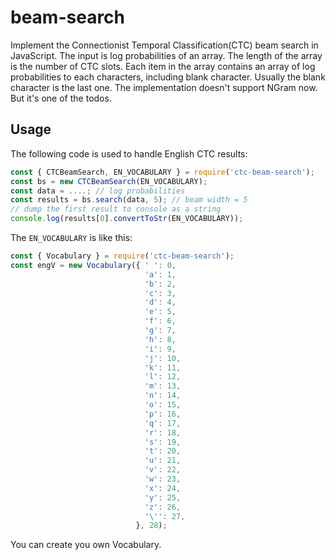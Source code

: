 # beam-search
Implement the Connectionist Temporal Classification(CTC) beam search in
JavaScript. The input is log probabilities of an array. The length of the
array is the number of CTC slots. Each item in the array contains an array of
log probabilities to each characters, including blank character. Usually
the blank character is the last one. The implementation doesn't support NGram
now. But it's one of the todos.

## Usage
The following code is used to handle English CTC results:
``` javascript
const { CTCBeamSearch, EN_VOCABULARY } = require('ctc-beam-search');
const bs = new CTCBeamSearch(EN_VOCABULARY);
const data = ....; // log probabilities
const results = bs.search(data, 5); // beam width = 5
// dump the first result to console as a string
console.log(results[0].convertToStr(EN_VOCABULARY));
```

The `EN_VOCABULARY` is like this:
``` javascript
const { Vocabulary } = require('ctc-beam-search');
const engV = new Vocabulary({ ' ': 0,
                              'a': 1,
                              'b': 2,
                              'c': 3,
                              'd': 4,
                              'e': 5,
                              'f': 6,
                              'g': 7,
                              'h': 8,
                              'i': 9,
                              'j': 10,
                              'k': 11,
                              'l': 12,
                              'm': 13,
                              'n': 14,
                              'o': 15,
                              'p': 16,
                              'q': 17,
                              'r': 18,
                              's': 19,
                              't': 20,
                              'u': 21,
                              'v': 22,
                              'w': 23,
                              'x': 24,
                              'y': 25,
                              'z': 26,
                              '\'': 27,
                            }, 28);
```
You can create you own Vocabulary.